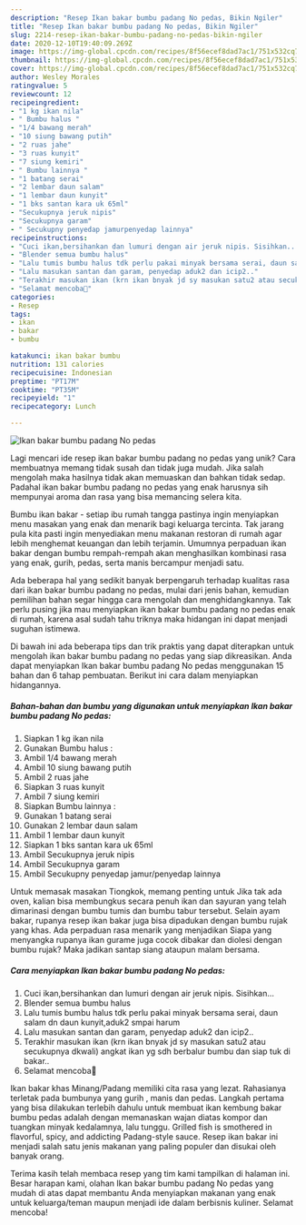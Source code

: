 ```yaml
---
description: "Resep Ikan bakar bumbu padang No pedas, Bikin Ngiler"
title: "Resep Ikan bakar bumbu padang No pedas, Bikin Ngiler"
slug: 2214-resep-ikan-bakar-bumbu-padang-no-pedas-bikin-ngiler
date: 2020-12-10T19:40:09.269Z
image: https://img-global.cpcdn.com/recipes/8f56ecef8dad7ac1/751x532cq70/ikan-bakar-bumbu-padang-no-pedas-foto-resep-utama.jpg
thumbnail: https://img-global.cpcdn.com/recipes/8f56ecef8dad7ac1/751x532cq70/ikan-bakar-bumbu-padang-no-pedas-foto-resep-utama.jpg
cover: https://img-global.cpcdn.com/recipes/8f56ecef8dad7ac1/751x532cq70/ikan-bakar-bumbu-padang-no-pedas-foto-resep-utama.jpg
author: Wesley Morales
ratingvalue: 5
reviewcount: 12
recipeingredient:
- "1 kg ikan nila"
- " Bumbu halus "
- "1/4 bawang merah"
- "10 siung bawang putih"
- "2 ruas jahe"
- "3 ruas kunyit"
- "7 siung kemiri"
- " Bumbu lainnya "
- "1 batang serai"
- "2 lembar daun salam"
- "1 lembar daun kunyit"
- "1 bks santan kara uk 65ml"
- "Secukupnya jeruk nipis"
- "Secukupnya garam"
- " Secukupny penyedap jamurpenyedap lainnya"
recipeinstructions:
- "Cuci ikan,bersihankan dan lumuri dengan air jeruk nipis. Sisihkan..."
- "Blender semua bumbu halus"
- "Lalu tumis bumbu halus tdk perlu pakai minyak bersama serai, daun salam dn daun kunyit,aduk2 smpai harum"
- "Lalu masukan santan dan garam, penyedap aduk2 dan icip2.."
- "Terakhir masukan ikan (krn ikan bnyak jd sy masukan satu2 atau secukupnya dkwali) angkat ikan yg sdh berbalur bumbu dan siap tuk di bakar.."
- "Selamat mencoba💜"
categories:
- Resep
tags:
- ikan
- bakar
- bumbu

katakunci: ikan bakar bumbu 
nutrition: 131 calories
recipecuisine: Indonesian
preptime: "PT17M"
cooktime: "PT35M"
recipeyield: "1"
recipecategory: Lunch

---
```



![Ikan bakar bumbu padang No pedas](https://img-global.cpcdn.com/recipes/8f56ecef8dad7ac1/751x532cq70/ikan-bakar-bumbu-padang-no-pedas-foto-resep-utama.jpg)

Lagi mencari ide resep ikan bakar bumbu padang no pedas yang unik? Cara membuatnya memang tidak susah dan tidak juga mudah. Jika salah mengolah maka hasilnya tidak akan memuaskan dan bahkan tidak sedap. Padahal ikan bakar bumbu padang no pedas yang enak harusnya sih mempunyai aroma dan rasa yang bisa memancing selera kita.

Bumbu ikan bakar - setiap ibu rumah tangga pastinya ingin menyiapkan menu masakan yang enak dan menarik bagi keluarga tercinta. Tak jarang pula kita pasti ingin menyediakan menu makanan restoran di rumah agar lebih menghemat keuangan dan lebih terjamin. Umumnya perpaduan ikan bakar dengan bumbu rempah-rempah akan menghasilkan kombinasi rasa yang enak, gurih, pedas, serta manis bercampur menjadi satu.

Ada beberapa hal yang sedikit banyak berpengaruh terhadap kualitas rasa dari ikan bakar bumbu padang no pedas, mulai dari jenis bahan, kemudian pemilihan bahan segar hingga cara mengolah dan menghidangkannya. Tak perlu pusing jika mau menyiapkan ikan bakar bumbu padang no pedas enak di rumah, karena asal sudah tahu triknya maka hidangan ini dapat menjadi suguhan istimewa.


Di bawah ini ada beberapa tips dan trik praktis yang dapat diterapkan untuk mengolah ikan bakar bumbu padang no pedas yang siap dikreasikan. Anda dapat menyiapkan Ikan bakar bumbu padang No pedas menggunakan 15 bahan dan 6 tahap pembuatan. Berikut ini cara dalam menyiapkan hidangannya.

<!--inarticleads1-->

##### Bahan-bahan dan bumbu yang digunakan untuk menyiapkan Ikan bakar bumbu padang No pedas:

1. Siapkan 1 kg ikan nila
1. Gunakan  Bumbu halus :
1. Ambil 1/4 bawang merah
1. Ambil 10 siung bawang putih
1. Ambil 2 ruas jahe
1. Siapkan 3 ruas kunyit
1. Ambil 7 siung kemiri
1. Siapkan  Bumbu lainnya :
1. Gunakan 1 batang serai
1. Gunakan 2 lembar daun salam
1. Ambil 1 lembar daun kunyit
1. Siapkan 1 bks santan kara uk 65ml
1. Ambil Secukupnya jeruk nipis
1. Ambil Secukupnya garam
1. Ambil  Secukupny penyedap jamur/penyedap lainnya


Untuk memasak masakan Tiongkok, memang penting untuk Jika tak ada oven, kalian bisa membungkus secara penuh ikan dan sayuran yang telah dimarinasi dengan bumbu tumis dan bumbu tabur tersebut. Selain ayam bakar, rupanya resep ikan bakar juga bisa dipadukan dengan bumbu rujak yang khas. Ada perpaduan rasa menarik yang menjadikan Siapa yang menyangka rupanya ikan gurame juga cocok dibakar dan diolesi dengan bumbu rujak? Maka jadikan santap siang ataupun malam bersama. 

<!--inarticleads2-->

##### Cara menyiapkan Ikan bakar bumbu padang No pedas:

1. Cuci ikan,bersihankan dan lumuri dengan air jeruk nipis. Sisihkan...
1. Blender semua bumbu halus
1. Lalu tumis bumbu halus tdk perlu pakai minyak bersama serai, daun salam dn daun kunyit,aduk2 smpai harum
1. Lalu masukan santan dan garam, penyedap aduk2 dan icip2..
1. Terakhir masukan ikan (krn ikan bnyak jd sy masukan satu2 atau secukupnya dkwali) angkat ikan yg sdh berbalur bumbu dan siap tuk di bakar..
1. Selamat mencoba💜


Ikan bakar khas Minang/Padang memiliki cita rasa yang lezat. Rahasianya terletak pada bumbunya yang gurih , manis dan pedas. Langkah pertama yang bisa dilakukan terlebih dahulu untuk membuat ikan kembung bakar bumbu pedas adalah dengan memanaskan wajan diatas kompor dan tuangkan minyak kedalamnya, lalu tunggu. Grilled fish is smothered in flavorful, spicy, and addicting Padang-style sauce. Resep ikan bakar ini menjadi salah satu jenis makanan yang paling populer dan disukai oleh banyak orang. 

Terima kasih telah membaca resep yang tim kami tampilkan di halaman ini. Besar harapan kami, olahan Ikan bakar bumbu padang No pedas yang mudah di atas dapat membantu Anda menyiapkan makanan yang enak untuk keluarga/teman maupun menjadi ide dalam berbisnis kuliner. Selamat mencoba!
